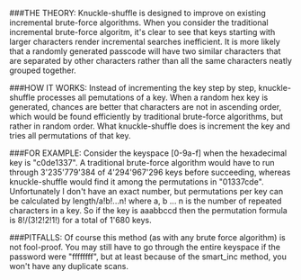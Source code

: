 ###THE THEORY:
Knuckle-shuffle is designed to improve on existing incremental brute-force algorithms.
When you consider the traditional incremental brute-force algoritm, it's clear to see
that keys starting with larger characters render incremental searches inefficient. It 
is more likely that a randomly generated passcode will have two similar characters that
are separated by other characters rather than all the same characters neatly grouped 
together.


###HOW IT WORKS:
Instead of incrementing the key step by step, knuckle-shuffle processes all pemutations
of a key. When a random hex key is generated, chances are better that characters are not 
in ascending order, which would be found efficiently by traditional brute-force algorithms, 
but rather in random order. What knuckle-shuffle does is increment the key and tries all 
permutations of that key.


###FOR EXAMPLE:
Consider the keyspace [0-9a-f] when the hexadecimal key is "c0de1337". A traditional 
brute-force algorithm would have to run through 3'235'779'384 of 4'294'967'296 keys
before succeeding, whereas knuckle-shuffle would find it among the permutations in
"01337cde". Unfortunately I don't have an exact number, but permutations per key can
be calculated by length/a!b!...n! where a, b ... n is the number of repeated characters
in a key. So if the key is aaabbccd then the permutation formula is 8!/(3!2!2!1!) for a 
total of 1'680 keys.


###PITFALLS:
Of course this method (as with any brute force algorithm) is not fool-proof. You may still
have to go through the entire keyspace if the password were "ffffffff", but at least 
because of the smart_inc method, you won't have any duplicate scans.


